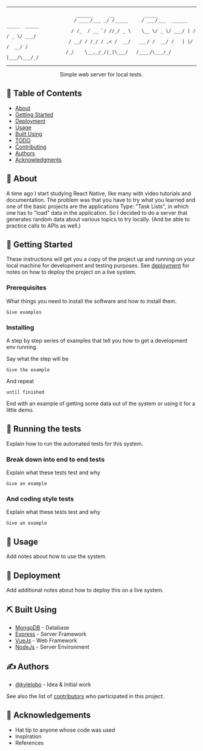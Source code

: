 

---

                              ______      __           _____
                             / ____/___ _/ /_____     / ___/___  ______   _____  _____
                            / /_  / __ `/ //_/ _ \    \__ \/ _ \/ ___/ | / / _ \/ ___/
                           / __/ / /_/ / ,< /  __/   ___/ /  __/ /   | |/ /  __/ /
                          /_/    \__,_/_/|_|\___/   /____/\___/_/    |___/\___/_/


<!-- <div align="center">

[![Status](https://img.shields.io/badge/status-active-success.svg)]()
[![GitHub Issues](https://img.shields.io/github/issues/kylelobo/The-Documentation-Compendium.svg)](https://github.com/TorrezMN/fake_server/issues)
[![GitHub Pull Requests](https://img.shields.io/github/issues-pr/kylelobo/The-Documentation-Compendium.svg)](https://github.com/TorrezMN/fake_server/pulls)
[![License](https://img.shields.io/badge/license-MIT-blue.svg)](/LICENSE)

</div> -->

---

<p align="center"> Simple web server for local tests.
    <br> 
</p>

## 📝 Table of Contents

- [About](#about)
- [Getting Started](#getting_started)
- [Deployment](#deployment)
- [Usage](#usage)
- [Built Using](#built_using)
- [TODO](./TODO.md)
- [Contributing](../CONTRIBUTING.md)
- [Authors](#authors)
- [Acknowledgments](#acknowledgement)

## 🧐 About <a name = "about"></a>

A time ago I start studying React Native, like many with video tutorials and documentation. The problem was that you have to try what you learned and one of the basic projects are the applications Type: "Task Lists", in which one has to "load" data in the application. So I decided to do a server that generates random data about various topics to try locally. (And be able to practice calls to APIs as well.)

## 🏁 Getting Started <a name = "getting_started"></a>

These instructions will get you a copy of the project up and running on your local machine for development and testing purposes. See [deployment](#deployment) for notes on how to deploy the project on a live system.

### Prerequisites

What things you need to install the software and how to install them.

```
Give examples
```

### Installing

A step by step series of examples that tell you how to get a development env running.

Say what the step will be

```
Give the example
```

And repeat

```
until finished
```

End with an example of getting some data out of the system or using it for a little demo.

## 🔧 Running the tests <a name = "tests"></a>

Explain how to run the automated tests for this system.

### Break down into end to end tests

Explain what these tests test and why

```
Give an example
```

### And coding style tests

Explain what these tests test and why

```
Give an example
```

## 🎈 Usage <a name="usage"></a>

Add notes about how to use the system.

## 🚀 Deployment <a name = "deployment"></a>

Add additional notes about how to deploy this on a live system.

## ⛏️ Built Using <a name = "built_using"></a>

- [MongoDB](https://www.mongodb.com/) - Database
- [Express](https://expressjs.com/) - Server Framework
- [VueJs](https://vuejs.org/) - Web Framework
- [NodeJs](https://nodejs.org/en/) - Server Environment

## ✍️ Authors <a name = "authors"></a>

- [@kylelobo](https://github.com/kylelobo) - Idea & Initial work

See also the list of [contributors](https://github.com/kylelobo/The-Documentation-Compendium/contributors) who participated in this project.

## 🎉 Acknowledgements <a name = "acknowledgement"></a>

- Hat tip to anyone whose code was used
- Inspiration
- References
